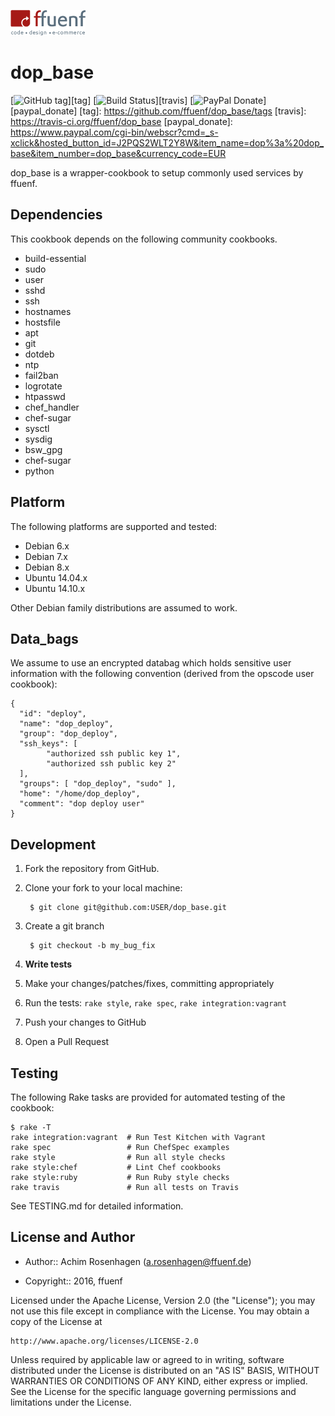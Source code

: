 <a href="http://www.ffuenf.de" title="ffuenf - code • design • e-commerce"><img src="https://github.com/ffuenf/Ffuenf_Common/blob/master/skin/adminhtml/default/default/ffuenf/ffuenf.png" alt="ffuenf - code • design • e-commerce" /></a>

dop_base
========
[![GitHub tag](http://img.shields.io/github/tag/ffuenf/dop_base.svg)][tag]
[![Build Status](http://img.shields.io/travis/ffuenf/dop_base.svg)][travis]
[![PayPal Donate](https://img.shields.io/badge/paypal-donate-blue.svg)][paypal_donate]
[tag]: https://github.com/ffuenf/dop_base/tags
[travis]: https://travis-ci.org/ffuenf/dop_base
[paypal_donate]: https://www.paypal.com/cgi-bin/webscr?cmd=_s-xclick&hosted_button_id=J2PQS2WLT2Y8W&item_name=dop%3a%20dop_base&item_number=dop_base&currency_code=EUR

dop_base is a wrapper-cookbook to setup commonly used services by ffuenf.

Dependencies
------------

This cookbook depends on the following community cookbooks.

* build-essential
* sudo
* user
* sshd
* ssh
* hostnames
* hostsfile
* apt
* git
* dotdeb
* ntp
* fail2ban
* logrotate
* htpasswd
* chef_handler
* chef-sugar
* sysctl
* sysdig
* bsw_gpg
* chef-sugar
* python

Platform
--------

The following platforms are supported and tested:

* Debian 6.x
* Debian 7.x
* Debian 8.x
* Ubuntu 14.04.x
* Ubuntu 14.10.x

Other Debian family distributions are assumed to work.

Data_bags
---------

We assume to use an encrypted databag which holds sensitive user information with the following convention (derived from the opscode user cookbook):
```
{
  "id": "deploy", 
  "name": "dop_deploy",
  "group": "dop_deploy",
  "ssh_keys": [
        "authorized ssh public key 1",
        "authorized ssh public key 2"
  ],
  "groups": [ "dop_deploy", "sudo" ],
  "home": "/home/dop_deploy",
  "comment": "dop deploy user"
}
```

Development
-----------
1. Fork the repository from GitHub.
2. Clone your fork to your local machine:

        $ git clone git@github.com:USER/dop_base.git

3. Create a git branch

        $ git checkout -b my_bug_fix

4. **Write tests**
5. Make your changes/patches/fixes, committing appropriately
6. Run the tests: `rake style`, `rake spec`, `rake integration:vagrant`
7. Push your changes to GitHub
8. Open a Pull Request

Testing
-------

The following Rake tasks are provided for automated testing of the cookbook:

```
$ rake -T
rake integration:vagrant  # Run Test Kitchen with Vagrant
rake spec                 # Run ChefSpec examples
rake style                # Run all style checks
rake style:chef           # Lint Chef cookbooks
rake style:ruby           # Run Ruby style checks
rake travis               # Run all tests on Travis
```
See TESTING.md for detailed information.

License and Author
------------------

- Author:: Achim Rosenhagen (<a.rosenhagen@ffuenf.de>)

- Copyright:: 2016, ffuenf

Licensed under the Apache License, Version 2.0 (the "License");
you may not use this file except in compliance with the License.
You may obtain a copy of the License at

    http://www.apache.org/licenses/LICENSE-2.0

Unless required by applicable law or agreed to in writing, software
distributed under the License is distributed on an "AS IS" BASIS,
WITHOUT WARRANTIES OR CONDITIONS OF ANY KIND, either express or implied.
See the License for the specific language governing permissions and
limitations under the License.
